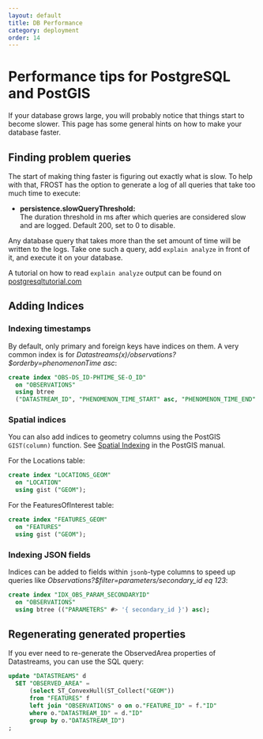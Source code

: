 ```yaml
---
layout: default
title: DB Performance
category: deployment
order: 14
---
```


# Performance tips for PostgreSQL and PostGIS

If your database grows large, you will probably notice that things start to become
slower. This page has some general hints on how to make your database faster.

## Finding problem queries

The start of making thing faster is figuring out exactly what is slow. To help with
that, FROST has the option to generate a log of all queries that take too much time
to execute:

* **persistence.slowQueryThreshold:**  
  The duration threshold in ms after which queries are considered slow and are logged. Default 200, set to 0 to disable.

Any database query that takes more than the set amount of time will be written to
the logs. Take one such a query, add `explain analyze` in front of it, and execute
it on your database.

A tutorial on how to read `explain analyze` output can be found on
[postgresqltutorial.com](https://www.postgresqltutorial.com/postgresql-explain/)


## Adding Indices


### Indexing timestamps

By default, only primary and foreign keys have indices on them. A very common index
is for _Datastreams(x)/observations?$orderby=phenomenonTime asc_:

```sql
create index "OBS-DS_ID-PHTIME_SE-O_ID"
  on "OBSERVATIONS"
  using btree
  ("DATASTREAM_ID", "PHENOMENON_TIME_START" asc, "PHENOMENON_TIME_END" asc);
```


### Spatial indices

You can also add indices to geometry columns using the PostGIS `GIST(column)` function.
See [Spatial Indexing](https://postgis.net/workshops/postgis-intro/indexing.html)
in the PostGIS manual.

For the Locations table:
```sql
create index "LOCATIONS_GEOM"
  on "LOCATION"
  using gist ("GEOM");
```

For the FeaturesOfInterest table:
```sql
create index "FEATURES_GEOM"
  on "FEATURES"
  using gist ("GEOM");
```


### Indexing JSON fields

Indices can be added to fields within `jsonb`-type columns to speed up queries
like _Observations?$filter=parameters/secondary_id eq 123_:

```sql
create index "IDX_OBS_PARAM_SECONDARYID"
  on "OBSERVATIONS"
  using btree (("PARAMETERS" #> '{ secondary_id }') asc);
```


## Regenerating generated properties

If you ever need to re-generate the ObservedArea properties of Datastreams,
you can use the SQL query:

```sql
update "DATASTREAMS" d
  SET "OBSERVED_AREA" = 
      (select ST_ConvexHull(ST_Collect("GEOM"))
      from "FEATURES" f
      left join "OBSERVATIONS" o on o."FEATURE_ID" = f."ID"
      where o."DATASTREAM_ID" = d."ID"
      group by o."DATASTREAM_ID")
;
```
